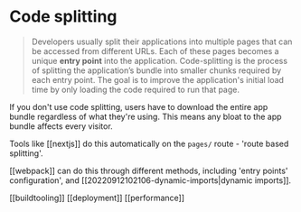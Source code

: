 # Code splitting

>Developers usually split their applications into multiple pages that can be accessed from different URLs. Each of these pages becomes a unique **entry point** into the application.
>Code-splitting is the process of splitting the application’s bundle into smaller chunks required by each entry point. The goal is to improve the application's initial load time by only loading the code required to run that page.

If you don't use code splitting, users have to download the entire app bundle regardless of what they're using. This means any bloat to the app bundle affects every visitor.

Tools like [[nextjs]] do this automatically on the `pages/` route - 'route based splitting'.

[[webpack]] can do this through different methods, including 'entry points' configuration', and [[20220912102106-dynamic-imports|dynamic imports]].

[[buildtooling]]
[[deployment]]
[[performance]]